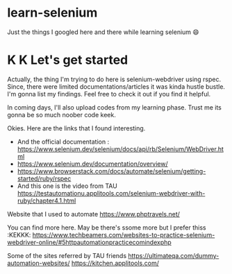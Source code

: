 # learn-selenium
Just the things I googled here and there while learning selenium 😄

<h1> K K Let's get started </h1>
Actually, the thing I'm trying to do here is selenium-webdriver using rspec. Since, there were limited documentations/articles it was kinda hustle bustle. I'm gonna list my findings. Feel free to check it out if you find it helpful.  
 
In coming days, I'll also upload codes from my learning phase. Trust me its gonna be so much noober code keek. 

Okies. Here are the links that I found interesting.

* And the official documentation : https://www.selenium.dev/selenium/docs/api/rb/Selenium/WebDriver.html
* https://www.selenium.dev/documentation/overview/
* https://www.browserstack.com/docs/automate/selenium/getting-started/ruby/rspec 
* And this one is the video from TAU
  https://testautomationu.applitools.com/selenium-webdriver-with-ruby/chapter4.1.html 

Website that I used to automate
https://www.phptravels.net/

You can find more here. May be there's ssome more but I prefer thiss :KEKKK:
https://www.techbeamers.com/websites-to-practice-selenium-webdriver-online/#5httpautomationpracticecomindexphp

Some of the sites referred by TAU friends
https://ultimateqa.com/dummy-automation-websites/
https://kitchen.applitools.com/

